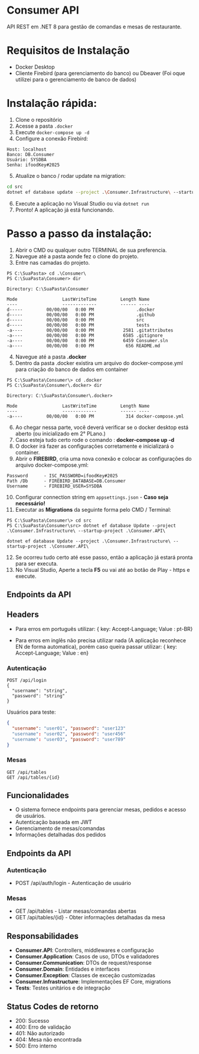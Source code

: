 # Consumer API

API REST em .NET 8 para gestão de comandas e mesas de restaurante.

# Requisitos de Instalação
- Docker Desktop
- Cliente Firebird (para gerenciamento do banco) ou Dbeaver (Foi oque utilizei para o gerenciamento de banco de dados)

# Instalação rápida:
1. Clone o repositório
2. Acesse a pasta `.docker`
3. Execute `docker-compose up -d`
4. Configure a conexão Firebird:
```
Host: localhost
Banco: DB.Consumer
Usuário: SYSDBA
Senha: ifoodKey#2025
```
5. Atualize o banco / rodar update na migration:
```bash
cd src
dotnet ef database update --project .\Consumer.Infrastructure\ --startup-project .\Consumer.API\
```
6. Execute a aplicação no Visual Studio ou via `dotnet run`
7. Pronto! A aplicação já está funcionando.

# Passo a passo da instalação:
1. Abrir o CMD ou qualquer outro TERMINAL de sua preferencia.
2. Navegue até a pasta aonde fez o clone do projeto.
3. Entre nas camadas do projeto.

```
PS C:\SuaPasta> cd .\Consumer\
PS C:\SuaPasta\Consumer> dir

Directory: C:\SuaPasta\Consumer

Mode                 LastWriteTime         Length Name
----                 -------------         ------ ----
d-----         00/00/00   0:00 PM                .docker
d-----         00/00/00   0:00 PM                .github
d-----         00/00/00   0:00 PM                src
d-----         00/00/00   0:00 PM                tests
-a----         00/00/00   0:00 PM           2581 .gitattributes
-a----         00/00/00   0:00 PM           6585 .gitignore
-a----         00/00/00   0:00 PM           6459 Consumer.sln
-a----         00/00/00   0:00 PM            656 README.md
```

4. Navegue até a pasta **.docker**
5. Dentro da pasta .docker existira um arquivo do docker-compose.yml para criação do banco de dados em container

```
PS C:\SuaPasta\Consumer\> cd .docker
PS C:\SuaPasta\Consumer\.docker> dir

Directory: C:\SuaPasta\Consumer\.docker>

Mode                 LastWriteTime         Length Name
----                 -------------         ------ ----
-a----         00/00/00   0:00 PM            314 docker-compose.yml
```

6. Ao chegar nessa parte, você deverá verificar se o docker desktop está aberto (ou inicializado em 2° PLano.)
7. Caso esteja tudo certo rode o comando : **docker-compose up -d**
8. O docker irá fazer as configurações corretamente e inicializará o container.
9. Abrir o **FIREBIRD**, cria uma nova conexão e colocar as configurações do arquivo docker-compose.yml:

```
Password      - ISC_PASSWORD=ifoodKey#2025
Path /Db      - FIREBIRD_DATABASE=DB.Consumer
Username      - FIREBIRD_USER=SYSDBA
```

10. Configurar connection string em `appsettings.json` - **Caso seja necessário!**
11. Executar as **Migrations** da seguinte forma pelo CMD / Terminal:

```
PS C:\SuaPasta\Consumer\> cd src
PS C:\SuaPasta\Consumer\src> dotnet ef database Update --project .\Consumer.Infrastructure\ --startup-project .\Consumer.API\
```

```
dotnet ef database Update --project .\Consumer.Infrastructure\ --startup-project .\Consumer.API\
```

12. Se ocorreu tudo certo até esse passo, então a aplicação já estará pronta para ser executa.
13. No Visual Studio, Aperte a tecla **F5** ou vai até ao botão de Play - https e execute.


## Endpoints da API

## Headers
- Para erros em português utilizar:
{ key: Accept-Language; Value : pt-BR}

- Para erros em inglês não precisa utilizar nada (A aplicação reconhece EN de forma automatica), porém caso queira passar utilizar:
{ key: Accept-Language; Value : en}

### Autenticação
```http
POST /api/login
{
  "username": "string",
  "password": "string"
}
```
Usuários para teste:
```json
{
  "username": "user01", "password": "user123"
  "username": "user02", "password": "user456"
  "username": "user03", "password": "user789"
}
```

### Mesas
```http
GET /api/tables
GET /api/tables/{id}
```

## Funcionalidades
- O sistema fornece endpoints para gerenciar mesas, pedidos e acesso de usuários. 
- Autenticação baseada em JWT
- Gerenciamento de mesas/comandas
- Informações detalhadas dos pedidos

## Endpoints da API

### Autenticação
- POST /api/auth/login - Autenticação de usuário
### Mesas
- GET /api/tables - Listar mesas/comandas abertas
- GET /api/tables/{id} - Obter informações detalhadas da mesa

## Responsabilidades
- **Consumer.API**: Controllers, middlewares e configuração
- **Consumer.Application**: Casos de uso, DTOs e validadores
- **Consumer.Communication**: DTOs de request/response
- **Consumer.Domain**: Entidades e interfaces
- **Consumer.Exception**: Classes de exceção customizadas
- **Consumer.Infrastructure**: Implementações EF Core, migrations
- **Tests**: Testes unitários e de integração

## Status Codes de retorno
- 200: Sucesso
- 400: Erro de validação
- 401: Não autorizado 
- 404: Mesa não encontrada
- 500: Erro interno
